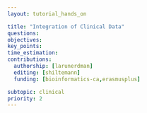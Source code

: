 ```yaml
---
layout: tutorial_hands_on

title: "Integration of Clinical Data"
questions:
objectives:
key_points:
time_estimation:
contributions:
  authorship: [larunerdman]
  editing: [shiltemann]
  funding: [bioinformatics-ca,erasmusplus]

subtopic: clinical
priority: 2
---
```


